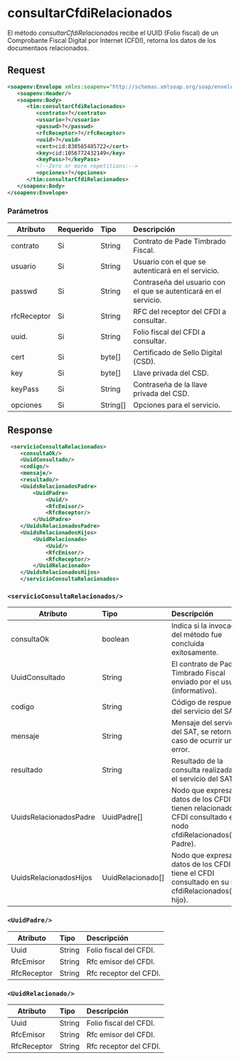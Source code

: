 # consultarCfdiRelacionados

El método *consultarCfdiRelacionados* recibe el UUID (Folio fiscal) de un Comprobante Fiscal Digital por Internet (CFDI), retorna los datos de los documentaos relacionados.


## Request

```xml
<soapenv:Envelope xmlns:soapenv="http://schemas.xmlsoap.org/soap/envelope/" xmlns:tim="timbrado.ws.pade.mx">
   <soapenv:Header/>
   <soapenv:Body>
      <tim:consultarCfdiRelacionados>
         <contrato>?</contrato>
         <usuario>?</usuario>
         <passwd>?</passwd>
         <rfcReceptor>?</rfcReceptor>
         <uuid>?</uuid>
         <cert>cid:830565485722</cert>
         <key>cid:1056772432149</key>
         <keyPass>?</keyPass>
         <!--Zero or more repetitions:-->
         <opciones>?</opciones>
      </tim:consultarCfdiRelacionados>
   </soapenv:Body>
</soapenv:Envelope>
```

### Parámetros

| Atributo      | Requerido | Tipo     | Descripción |
| ------------- |:--------- |:-------- |:----------- |
| contrato      | Si        | String   | Contrato de Pade Timbrado Fiscal. | 
| usuario       | Si        | String   | Usuario con el que se autenticará en el servicio. |
| passwd        | Si        | String   | Contraseña del usuario con el que se autenticará en el servicio. |
| rfcReceptor   | Si        | String   | RFC del receptor del CFDI a consultar. |
| uuid.         | Si        | String   | Folio fiscal del CFDI a consultar. |
| cert          | Si        | byte[]   | Certificado de Sello Digital (CSD). |
| key           | Si        | byte[]   | Llave privada del CSD. |
| keyPass       | Si        | String   | Contraseña de la llave privada del CSD. |
| opciones      | Si        | String[] | Opciones para el servicio. |


## Response

```xml 
 <servicioConsultaRelacionados>
	<consultaOk/>
	<UuidConsultado/>
	<codigo/>
	<mensaje/>
	<resultado/>
	<UuidsRelacionadosPadre>
		<UuidPadre>
			<Uuid/>
			<RfcEmisor/>
			<RfcReceptor/>
		</UuidPadre>
	</UuidsRelacionadosPadre>
	<UuidsRelacionadosHijos>
		<UuidRelacionado>
			<Uuid/>
			<RfcEmisor/>
			<RfcReceptor/>
		</UuidRelacionado>
	</UuidsRelacionadosHijos>
	</servicioConsultaRelacionados>
```

### `<servicioConsultaRelacionados/>`

| Atributo               | Tipo          | Descripción |
| ---------------------- |:------------- |:----------- |
| consultaOk             | boolean       | Indica si la invocación del método fue concluida exitosamente. |
| UuidConsultado         | String	 | El contrato de Pade Timbrado Fiscal enviado por el usuario (informativo). |
| codigo                 | String        | Código de respuesta del servicio del SAT. |
| mensaje                | String        | Mensaje del servicio del SAT, se retorna en caso de ocurrir un error. |
| resultado              | String        | Resultado de la consulta realizada por el servicio del SAT. |
| UuidsRelacionadosPadre | UuidPadre[]       | Nodo que expresa los datos de los CFDI que tienen relacionados el CFDI consultado en su nodo cfdiRelacionados(CFDI Padre). |
| UuidsRelacionadosHijos | UuidRelacionado[] | Nodo que expresa los datos de los CFDI que tiene el CFDI consultado en su nodo cfdiRelacionados(CFDI hijo).

### `<UuidPadre/>`

| Atributo    | Tipo   | Descripción |
| ----------- |:------ |:----------- |
| Uuid        | String | Folio fiscal del CFDI. |      
| RfcEmisor   | String | Rfc emisor del CFDI. | 
| RfcReceptor | String | Rfc receptor del CFDI. | 

### `<UuidRelacionado/>`

| Atributo    | Tipo   | Descripción |
| ----------- |:------ |:----------- |
| Uuid        | String | Folio fiscal del CFDI. | 
| RfcEmisor   | String | Rfc emisor del CFDI. |
| RfcReceptor | String | Rfc receptor del CFDI. |


